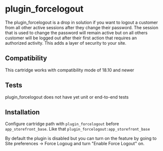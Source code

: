 # plugin_forcelogout

The plugin_forcelogout is a drop in solution if you want to logout a customer from all other active sessions after they change their password. The session that is used to change the password will remain active but on all others customer will be logged out after their first action that requires an authorized activity. This adds a layer of security to your site.

## Compatibility

This cartridge works with compatibility mode of 18.10 and newer

## Tests

plugin_forcelogout does not have yet unit or end-to-end tests

## Installation
Configure cartridge path with `plugin_forcelogout` before `app_storefront_base`. Like that `plugin_forcelogout:app_storefront_base`

By default the plugin is disabled but you can turn on the feature by going to Site preferences -> Force Logoug and turn "Enable Force Logout" on.